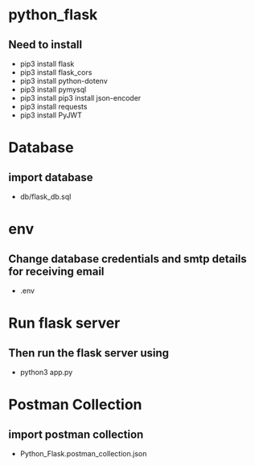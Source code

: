 # python_flask
## Need to install 
   - pip3 install flask
   - pip3 install flask_cors
   - pip3 install python-dotenv
   - pip3 install pymysql
   - pip3 install pip3 install json-encoder
   - pip3 install requests
   - pip3 install PyJWT

# Database
## import database
- db/flask_db.sql

# env
## Change database credentials and smtp details for receiving email
- .env

# Run flask server
## Then run the flask server using 
- python3 app.py


# Postman Collection
## import postman collection 
- Python_Flask.postman_collection.json

 